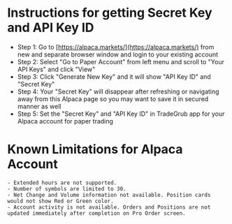# Instructions for getting Secret Key and API Key ID
 - Step 1: Go to [https://alpaca.markets/](https://alpaca.markets/) from new and separate browser window and login to your existing account
 - Step 2: Select "Go to Paper Account" from left menu and scroll to "Your API Keys" and click "View"
 - Step 3: Click "Generate New Key" and it will show "API Key ID" and "Secret Key"
 - Step 4: Your "Secret Key" will disappear after refreshing or navigating away from this Alpaca page so you may want to save it in secured manner as well
 - Step 5: Set the "Secret Key" and "API Key ID" in TradeGrub app for your Alpaca account for paper trading

# Known Limitations for Alpaca Account
	- Extended hours are not supported.
	- Number of symbols are limited to 30.
	- Net Change and Volume information not available. Position cards would not show Red or Green color.
	- Account activity is not available. Orders and Positions are not updated immediately after completion on Pro Order screen.
